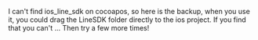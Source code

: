 I can't find ios_line_sdk on cocoapos, so here is the backup, when you use it, you could drag the LineSDK folder directly to the ios project. 
If you find that you can't ... Then try a few more times!
